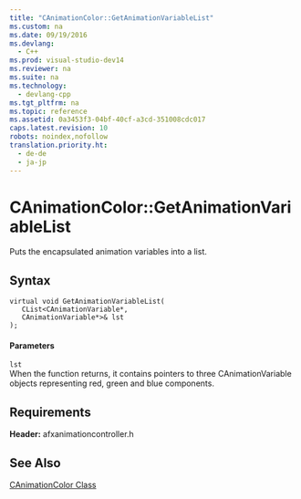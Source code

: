```yaml
---
title: "CAnimationColor::GetAnimationVariableList"
ms.custom: na
ms.date: 09/19/2016
ms.devlang: 
  - C++
ms.prod: visual-studio-dev14
ms.reviewer: na
ms.suite: na
ms.technology: 
  - devlang-cpp
ms.tgt_pltfrm: na
ms.topic: reference
ms.assetid: 0a3453f3-04bf-40cf-a3cd-351008cdc017
caps.latest.revision: 10
robots: noindex,nofollow
translation.priority.ht: 
  - de-de
  - ja-jp
---
```

# CAnimationColor::GetAnimationVariableList
Puts the encapsulated animation variables into a list.  
  
## Syntax  
  
```  
virtual void GetAnimationVariableList(  
   CList<CAnimationVariable*,  
   CAnimationVariable*>& lst  
);  
```  
  
#### Parameters  
 `lst`  
 When the function returns, it contains pointers to three CAnimationVariable objects representing red, green and blue components.  
  
## Requirements  
 **Header:** afxanimationcontroller.h  
  
## See Also  
 [CAnimationColor Class](../vs140/CAnimationColor-Class.md)